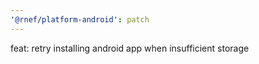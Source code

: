 ```yaml
---
'@rnef/platform-android': patch
---
```


feat: retry installing android app when insufficient storage
